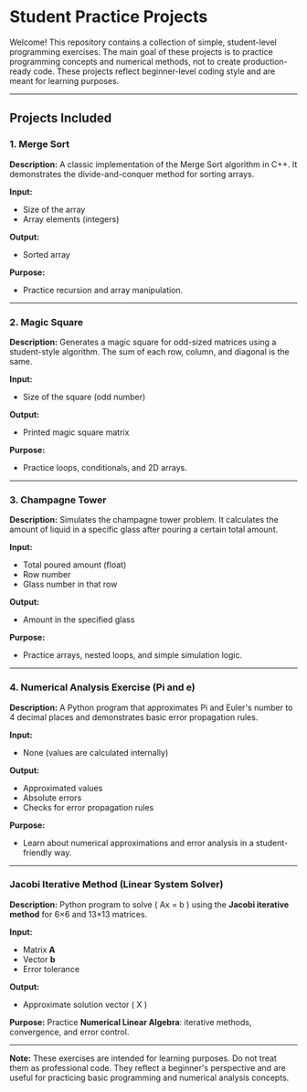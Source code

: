 # Student Practice Projects

Welcome! This repository contains a collection of simple, student-level programming exercises. The main goal of these projects is to practice programming concepts and numerical methods, not to create production-ready code. These projects reflect beginner-level coding style and are meant for learning purposes.

---

## Projects Included

### 1. Merge Sort
**Description:**
A classic implementation of the Merge Sort algorithm in C++. It demonstrates the divide-and-conquer method for sorting arrays.

**Input:**
- Size of the array
- Array elements (integers)

**Output:**
- Sorted array

**Purpose:**
- Practice recursion and array manipulation.

---

### 2. Magic Square
**Description:**
Generates a magic square for odd-sized matrices using a student-style algorithm. The sum of each row, column, and diagonal is the same.

**Input:**
- Size of the square (odd number)

**Output:**
- Printed magic square matrix

**Purpose:**
- Practice loops, conditionals, and 2D arrays.

---

### 3. Champagne Tower
**Description:**
Simulates the champagne tower problem. It calculates the amount of liquid in a specific glass after pouring a certain total amount.

**Input:**
- Total poured amount (float)
- Row number
- Glass number in that row

**Output:**
- Amount in the specified glass

**Purpose:**
- Practice arrays, nested loops, and simple simulation logic.

---

### 4. Numerical Analysis Exercise (Pi and e)
**Description:**
A Python program that approximates Pi and Euler's number to 4 decimal places and demonstrates basic error propagation rules.

**Input:**
- None (values are calculated internally)

**Output:**
- Approximated values
- Absolute errors
- Checks for error propagation rules

**Purpose:**
- Learn about numerical approximations and error analysis in a student-friendly way.

---

### Jacobi Iterative Method (Linear System Solver)

**Description:**
Python program to solve ( Ax = b ) using the **Jacobi iterative method** for 6×6 and 13×13 matrices.

**Input:**

* Matrix **A**
* Vector **b**
* Error tolerance

**Output:**

* Approximate solution vector ( X )

**Purpose:**
Practice **Numerical Linear Algebra**: iterative methods, convergence, and error control.

---

**Note:**
These exercises are intended for learning purposes. Do not treat them as professional code. They reflect a beginner's perspective and are useful for practicing basic programming and numerical analysis concepts.

